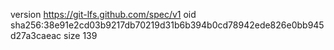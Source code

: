 version https://git-lfs.github.com/spec/v1
oid sha256:38e91e2cd03b9217db70219d31b6b394b0cd78942ede826e0bb945d27a3caeac
size 139
